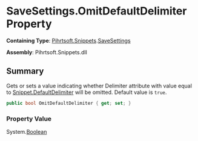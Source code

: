 # SaveSettings\.OmitDefaultDelimiter Property

**Containing Type**: [Pihrtsoft.Snippets](../../README.md)\.[SaveSettings](../README.md)

**Assembly**: Pihrtsoft\.Snippets\.dll

## Summary

Gets or sets a value indicating whether Delimiter attribute with value equal to [Snippet.DefaultDelimiter](../../Snippet/DefaultDelimiter/README.md) will be omitted\. Default value is `true`\.

```csharp
public bool OmitDefaultDelimiter { get; set; }
```

### Property Value

System\.[Boolean](https://docs.microsoft.com/en-us/dotnet/api/system.boolean)

